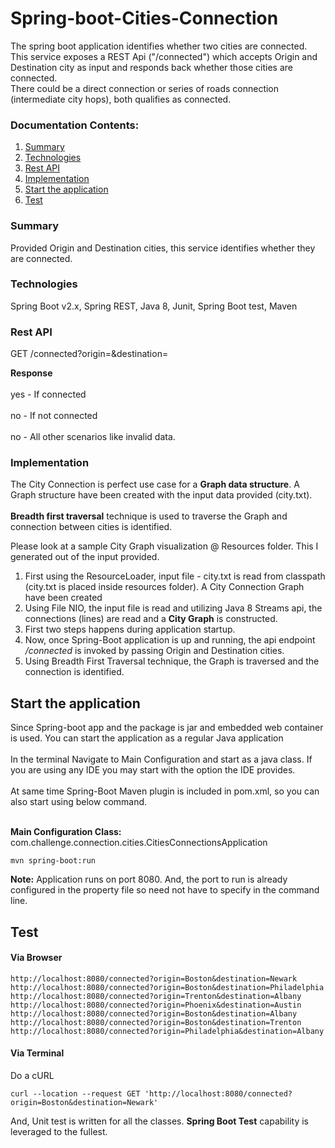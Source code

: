 # Spring-boot-Cities-Connection
The spring boot application identifies whether two cities are connected. This service exposes a REST Api ("/connected") which accepts Origin and Destination city as input and responds back whether those cities are connected.  
There could be a direct connection or series of roads connection (intermediate city hops), both qualifies as connected.

### Documentation Contents:
1. [Summary](#summary)
2. [Technologies](#technologies) 
3. [Rest API](#rest-api)
4. [Implementation](#implementation)
5. [Start the application](#start-the-application)
6. [Test](#test)

### Summary
Provided Origin and Destination cities, this service identifies whether they are connected. 

### Technologies
Spring Boot v2.x, Spring REST, Java 8, Junit, Spring Boot test, Maven

### Rest API
GET /connected?origin=<origin-city>&destination=<destination-city>

**Response**<br></br>
yes - If connected<br></br>
no - If not connected<br></br>
no - All other scenarios like invalid data. 

### Implementation
The City Connection is perfect use case for a **Graph data structure**. A Graph structure have been created with the input data provided (city.txt).<br></br> 
**Breadth first traversal** technique is used to traverse the Graph and connection between cities is identified.

Please look at a sample City Graph visualization @ Resources folder. This I generated out of the input provided. 
 
1. First using the ResourceLoader, input file - city.txt is read from classpath (city.txt is placed inside resources folder). A City Connection Graph have been created 
2. Using File NIO, the input file is read and utilizing Java 8 Streams api, the connections (lines) are read and a **City Graph** is constructed.
3. First two steps happens during application startup.
4. Now, once Spring-Boot application is up and running, the api endpoint _/connected_ is invoked by passing Origin and Destination cities.
5. Using Breadth First Traversal technique, the Graph is traversed and the connection is identified. 

## Start the application
Since Spring-boot app and the package is jar and embedded web container is used. You can start the application as a regular Java application<br></br>
In the terminal Navigate to Main Configuration and start as a java class. If you are using any IDE you may start with the option the IDE provides.<br></br>
At same time Spring-Boot Maven plugin is included in pom.xml, so you can also start using below command.<br></br>

**Main Configuration Class:** com.challenge.connection.cities.CitiesConnectionsApplication

```
mvn spring-boot:run
```
**Note:** Application runs on port 8080. And, the port to run is already configured in the property file so need not have to specify in the command line. 

## Test
#### Via Browser
```
http://localhost:8080/connected?origin=Boston&destination=Newark
http://localhost:8080/connected?origin=Boston&destination=Philadelphia
http://localhost:8080/connected?origin=Trenton&destination=Albany
http://localhost:8080/connected?origin=Phoenix&destination=Austin
http://localhost:8080/connected?origin=Boston&destination=Albany
http://localhost:8080/connected?origin=Boston&destination=Trenton
http://localhost:8080/connected?origin=Philadelphia&destination=Albany
```
#### Via Terminal 
Do a cURL
```
curl --location --request GET 'http://localhost:8080/connected?origin=Boston&destination=Newark'
```

And, Unit test is written for all the classes. **Spring Boot Test** capability is leveraged to the fullest.

